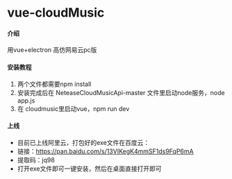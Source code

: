 # vue-cloudMusic

#### 介绍
用vue+electron 高仿网易云pc版

#### 安装教程

1. 两个文件都需要npm install
2. 安装完成后在 NeteaseCloudMusicApi-master 文件里启动node服务，node app.js
3. 在 cloudmusic里启动vue，npm run dev

#### 上线
 - 目前已上线阿里云，打包好的exe文件在百度云：
 - 链接：https://pan.baidu.com/s/13VIKegK4mmSF1ds9FqP6mA
 - 提取码：jq98 
 - 打开exe文件即可一键安装，然后在桌面直接打开即可
